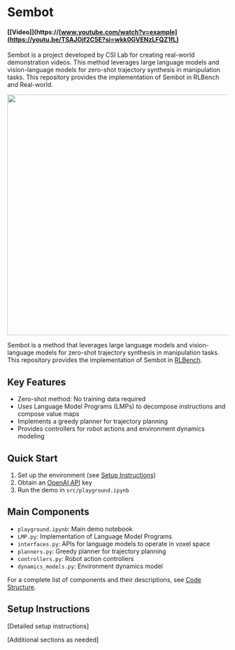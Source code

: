 # Sembot

#### [[Video]](https://[www.youtube.com/watch?v=example](https://youtu.be/TSAJOjf2C5E?si=wkk0GVENzLFQZ1fL)

Sembot is a project developed by CSI Lab for creating real-world demonstration videos. This method leverages large language models and vision-language models for zero-shot trajectory synthesis in manipulation tasks. This repository provides the implementation of Sembot in RLBench and Real-world.

<img src="media/sembot_teaser.gif" width="550">

Sembot is a method that leverages large language models and vision-language models for zero-shot trajectory synthesis in manipulation tasks. This repository provides the implementation of Sembot in [RLBench](https://sites.google.com/view/rlbench).

## Key Features

- Zero-shot method: No training data required
- Uses Language Model Programs (LMPs) to decompose instructions and compose value maps
- Implements a greedy planner for trajectory planning
- Provides controllers for robot actions and environment dynamics modeling

## Quick Start

1. Set up the environment (see [Setup Instructions](#setup-instructions))
2. Obtain an [OpenAI API](https://openai.com/blog/openai-api) key
3. Run the demo in `src/playground.ipynb`

## Main Components

- `playground.ipynb`: Main demo notebook
- `LMP.py`: Implementation of Language Model Programs
- `interfaces.py`: APIs for language models to operate in voxel space
- `planners.py`: Greedy planner for trajectory planning
- `controllers.py`: Robot action controllers
- `dynamics_models.py`: Environment dynamics model

For a complete list of components and their descriptions, see [Code Structure](#code-structure).

## Setup Instructions

[Detailed setup instructions]


[Additional sections as needed]
